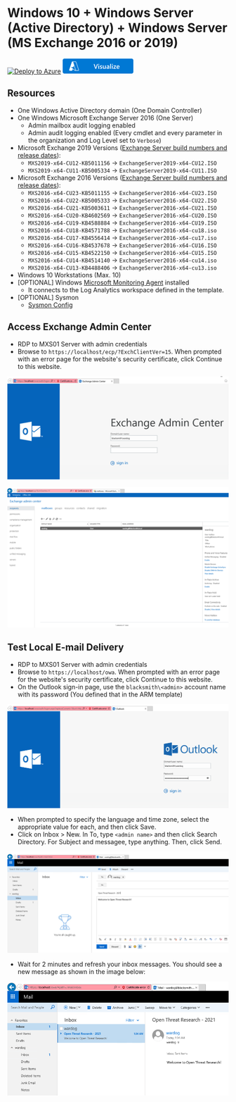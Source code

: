 # Windows 10 + Windows Server (Active Directory) + Windows Server (MS Exchange 2016 or 2019)

[![Deploy to Azure](https://aka.ms/deploytoazurebutton)](https://portal.azure.com/#create/Microsoft.Template/uri/https%3A%2F%2Fraw.githubusercontent.com%2FOTRF%2FBlacksmith%2Fmaster%2Ftemplates%2Fazure%2FWin10-AD-MXS%2Fazuredeploy.json) [![Visualize](https://raw.githubusercontent.com/Azure/azure-quickstart-templates/master/1-CONTRIBUTION-GUIDE/images/visualizebutton.png)](http://armviz.io/#/?load=https%3A%2F%2Fraw.githubusercontent.com%2FOTRF%2FBlacksmith%2Fmaster%2Ftemplates%2Fazure%2FWin10-AD-MXS%2Fazuredeploy.json)

## Resources
* One Windows Active Directory domain (One Domain Controller)
* One Windows Microsoft Exchange Server 2016 (One Server)
    * Admin mailbox audit logging enabled
    * Admin audit logging enabled (Every cmdlet and every parameter in the organization and Log Level set to `Verbose`)
* Microsoft Exchange 2019 Versions ([Exchange Server build numbers and release dates](https://learn.microsoft.com/en-us/Exchange/new-features/build-numbers-and-release-dates)):
    * `MXS2019-x64-CU12-KB5011156` -> `ExchangeServer2019-x64-CU12.ISO`
    * `MXS2019-x64-CU11-KB5005334` -> `ExchangeServer2019-x64-CU11.ISO`
* Microsoft Exchange 2016 Versions ([Exchange Server build numbers and release dates](https://learn.microsoft.com/en-us/Exchange/new-features/build-numbers-and-release-dates)):
    * `MXS2016-x64-CU23-KB5011155` -> `ExchangeServer2016-x64-CU23.ISO`
    * `MXS2016-x64-CU22-KB5005333` -> `ExchangeServer2016-x64-CU22.ISO`
    * `MXS2016-x64-CU21-KB5003611` -> `ExchangeServer2016-x64-CU21.ISO`
    * `MXS2016-x64-CU20-KB4602569` -> `ExchangeServer2016-x64-CU20.ISO`
    * `MXS2016-x64-CU19-KB4588884` -> `ExchangeServer2016-x64-CU19.ISO`
    * `MXS2016-x64-CU18-KB4571788` -> `ExchangeServer2016-x64-cu18.iso`
    * `MXS2016-x64-CU17-KB4556414` -> `ExchangeServer2016-x64-cu17.iso`
    * `MXS2016-x64-CU16-KB4537678` -> `ExchangeServer2016-x64-CU16.ISO`
    * `MXS2016-x64-CU15-KB4522150` -> `ExchangeServer2016-x64-CU15.ISO`
    * `MXS2016-x64-CU14-KB4514140` -> `ExchangeServer2016-x64-cu14.iso`
    * `MXS2016-x64-CU13-KB4488406` -> `ExchangeServer2016-x64-cu13.iso`
* Windows 10 Workstations (Max. 10)
* [OPTIONAL] Windows [Microsoft Monitoring Agent](https://docs.microsoft.com/en-us/services-hub/health/mma-setup) installed
    * It connects to the Log Analytics workspace defined in the template.
* [OPTIONAL] Sysmon
    * [Sysmon Config](https://github.com/OTRF/Blacksmith/blob/master/resources/configs/sysmon/sysmon.xml)

## Access Exchange Admin Center

* RDP to MXS01 Server with admin credentials
* Browse to `https://localhost/ecp/?ExchClientVer=15`. When prompted with an error page for the website's security certificate, click Continue to this website.

![](../../../resources/images/win10-ad-mxs_01_exchange_admin_center_login.png)

![](../../../resources/images/win10-ad-mxs_02_exchange_admin_center_portal.png)

## Test Local E-mail Delivery

* RDP to MXS01 Server with admin credentials
* Browse to `https://localhost/owa`. When prompted with an error page for the website's security certificate, click Continue to this website.
* On the Outlook sign-in page, use the `blacksmith\<admin>` account name with its password (You defined that in the ARM template)

![](../../../resources/images/win10-ad-mxs_03_owa_login.png)

* When prompted to specify the language and time zone, select the appropriate value for each, and then click Save.
* Click on Inbox > New. In To, type `<admin name>` and then click Search Directory. For Subject and messagee, type anything. Then, click Send.

![](../../../resources/images/win10-ad-mxs_04_owa_new_message.png)

* Wait for 2 minutes and refresh your inbox messages. You should see a new message as shown in the image below:

![](../../../resources/images/win10-ad-mxs_05_owa_message_received.png)
